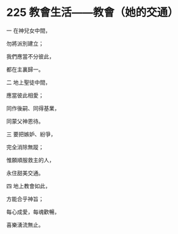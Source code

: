 # 225 教會生活——教會（她的交通）

一 在神兒女中間，

勿將派別建立；

我們應當不分彼此，

都在主裏歸一。

二 地上聖徒中間，

應當彼此相愛；

同作後嗣、同得基業，

同蒙父神恩待。

三 要把嫉妒、紛爭，

完全消除無蹤；

惟願順服救主的人，

永住甜美交通。

四 地上教會如此，

方能合乎神旨；

每心成愛，每魂歡暢，

喜樂湧流無止。


